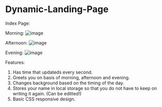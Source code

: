 # Dynamic-Landing-Page

Index Page:

Morning:
![image](https://user-images.githubusercontent.com/57618183/204749861-fa635b07-3567-48fa-b933-9f76a4a06b10.png)

Afternoon:
![image](https://user-images.githubusercontent.com/57618183/204750093-364f4f40-94e8-48ef-8684-853f0cd031f5.png)

Evening:
![image](https://user-images.githubusercontent.com/57618183/204750263-a742e675-b819-4d80-96c6-b81257cac3cd.png)



Features:
1. Has time that updateds every second.
2. Greets you on basis of morning, afternoon and evening.
3. Changes background based on the timing of the day.
4. Stores your name in local storage so that you do not have to keep on writing it again. (Can be editted!)
5. Basic CSS responsive design.
